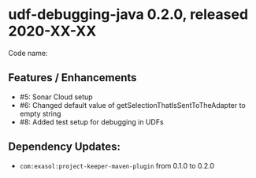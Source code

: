# udf-debugging-java 0.2.0, released 2020-XX-XX
 
Code name: 

## Features / Enhancements

* #5: Sonar Cloud setup
* #6: Changed default value of getSelectionThatIsSentToTheAdapter to empty string 
* #8: Added test setup for debugging in UDFs

## Dependency Updates:

* `com:exasol:project-keeper-maven-plugin` from 0.1.0 to 0.2.0